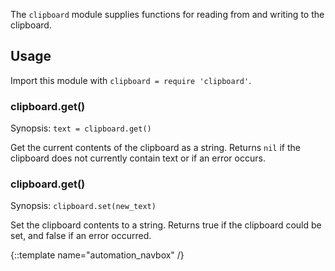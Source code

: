 The `clipboard` module supplies functions for reading from and writing to
the clipboard.

## Usage ##
Import this module with `clipboard = require 'clipboard'`.

### clipboard.get() ###
Synopsis: `text = clipboard.get()`

Get the current contents of the clipboard as a string. Returns `nil` if the
clipboard does not currently contain text or if an error occurs.

### clipboard.get() ###
Synopsis: `clipboard.set(new_text)`

Set the clipboard contents to a string. Returns true if the clipboard could
be set, and false if an error occurred.

{::template name="automation_navbox" /}

